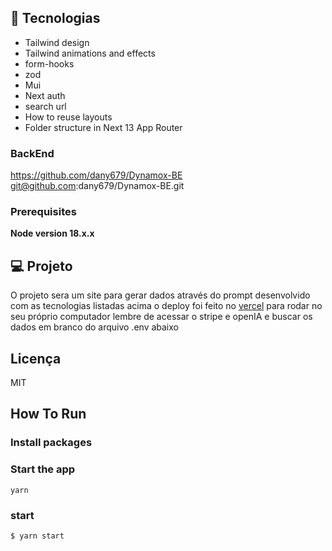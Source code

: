 ## 🚀 Tecnologias

- Tailwind design
- Tailwind animations and effects
- form-hooks
- zod
- Mui
- Next auth
- search url
- How to reuse layouts
- Folder structure in Next 13 App Router

### BackEnd

https://github.com/dany679/Dynamox-BE
git@github.com:dany679/Dynamox-BE.git

### Prerequisites

**Node version 18.x.x**

## 💻 Projeto

O projeto sera um site para gerar dados através do prompt desenvolvido com as tecnologias listadas acima o deploy foi feito no <a href="https://vercel.com/" /> vercel</a> para rodar no seu próprio computador lembre de acessar o stripe e openIA e buscar os dados em branco do arquivo .env abaixo

## Licença

MIT

## How To Run

### Install packages

### Start the app

```shell
yarn
```

### start

```shell
$ yarn start

```
